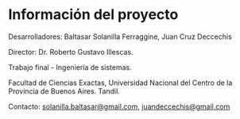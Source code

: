 
<h1>Información del proyecto</h1>

Desarrolladores: Baltasar Solanilla Ferraggine, Juan Cruz Deccechis

Director: Dr. Roberto Gustavo Illescas.

Trabajo final - Ingeniería de sistemas.

Facultad de Ciencias Exactas, Universidad Nacional del Centro de la Provincia de Buenos Aires. Tandil.

Contacto: solanilla.baltasar@gmail.com, juandeccechis@gmail.com
